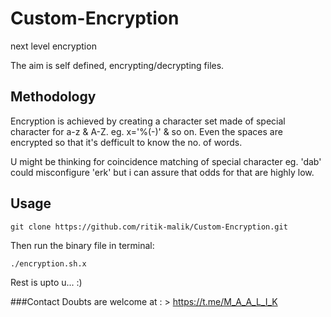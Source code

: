 # Custom-Encryption
next level encryption

The aim is self defined, encrypting/decrypting files.

## Methodology
Encryption is achieved by creating a character set made of special character for a-z & A-Z.
eg. x='%(-)' & so on. Even the spaces are encrypted so that it's defficult to know the no. of words.

U might be thinking for coincidence matching of special character eg. 'dab' could misconfigure 'erk' but i can assure that odds for that are highly low.

## Usage
`git clone https://github.com/ritik-malik/Custom-Encryption.git`

Then run the binary file in terminal:

`./encryption.sh.x`

Rest is upto u...  :)

###Contact
Doubts are welcome at : > https://t.me/M_A_A_L_I_K
